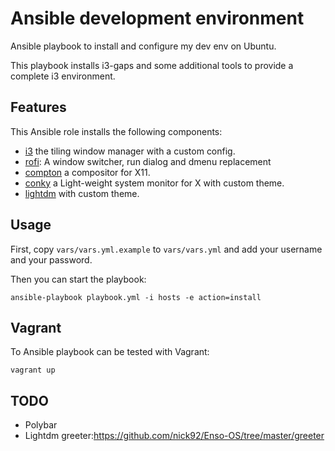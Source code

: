 # Ansible development environment 

Ansible playbook to install and configure my dev env on Ubuntu.

This playbook installs i3-gaps and some additional tools to provide a complete i3 environment.


## Features

This Ansible role installs the following components:

  * [i3](https://i3wm.org/) the tiling window manager with a custom config.
  * [rofi](https://davedavenport.github.io/rofi/): A window switcher, run dialog and dmenu replacement
  * [compton](https://github.com/chjj/compton) a compositor for X11.
  * [conky](https://github.com/brndnmtthws/conky) a Light-weight system monitor for X with custom theme.
  * [lightdm](https://www.freedesktop.org/wiki/Software/LightDM/) with custom theme.



## Usage

First, copy `vars/vars.yml.example` to `vars/vars.yml` and add your username and your password.


Then you can start the playbook:

```
ansible-playbook playbook.yml -i hosts -e action=install
```


## Vagrant

To Ansible playbook can be tested with Vagrant:

```
vagrant up
```


## TODO
  * Polybar
  * Lightdm greeter:https://github.com/nick92/Enso-OS/tree/master/greeter
